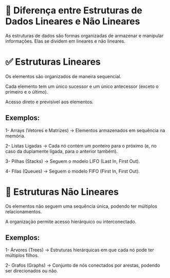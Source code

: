 # 📌 Diferença entre Estruturas de Dados Lineares e Não Lineares

As estruturas de dados são formas organizadas de armazenar e manipular informações. Elas se dividem em lineares e não lineares.


# ✅ Estruturas Lineares

Os elementos são organizados de maneira sequencial.

Cada elemento tem um único sucessor e um único antecessor (exceto o primeiro e o último).

Acesso direto e previsível aos elementos.

## Exemplos:

1- Arrays (Vetores e Matrizes) → Elementos armazenados em sequência na memória. 

2- Listas Ligadas → Cada nó contém um ponteiro para o próximo (e, no caso da duplamente ligada, para o anterior também).

3- Pilhas (Stacks) → Seguem o modelo LIFO (Last In, First Out).

4- Filas (Queues) → Seguem o modelo FIFO (First In, First Out).

# 🚀 Estruturas Não Lineares


Os elementos não seguem uma sequência única, podendo ter múltiplos relacionamentos.

A organização permite acesso hierárquico ou interconectado.


## Exemplos:

1- Árvores (Trees) → Estruturas hierárquicas em que cada nó pode ter múltiplos filhos.

2- Grafos (Graphs) → Conjunto de nós conectados por arestas, podendo ser direcionados ou não.